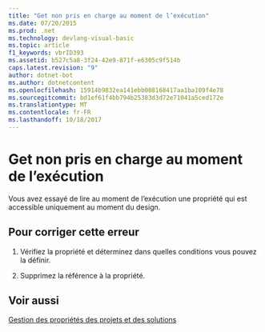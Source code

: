 ```yaml
---
title: "Get non pris en charge au moment de l’exécution"
ms.date: 07/20/2015
ms.prod: .net
ms.technology: devlang-visual-basic
ms.topic: article
f1_keywords: vbrID393
ms.assetid: b527c5a8-3f24-42e9-871f-e6305c9f514b
caps.latest.revision: "9"
author: dotnet-bot
ms.author: dotnetcontent
ms.openlocfilehash: 15914b9832ea141ebb008168417aa1ba109f4e78
ms.sourcegitcommit: bd1ef61f4bb794b25383d3d72e71041a5ced172e
ms.translationtype: MT
ms.contentlocale: fr-FR
ms.lasthandoff: 10/18/2017
---
```

# <a name="get-not-supported-at-run-time"></a>Get non pris en charge au moment de l’exécution
Vous avez essayé de lire au moment de l’exécution une propriété qui est accessible uniquement au moment du design.  
  
## <a name="to-correct-this-error"></a>Pour corriger cette erreur  
  
1.  Vérifiez la propriété et déterminez dans quelles conditions vous pouvez la définir.  
  
2.  Supprimez la référence à la propriété.  
  
## <a name="see-also"></a>Voir aussi  
 [Gestion des propriétés des projets et des solutions](/visualstudio/ide/managing-project-and-solution-properties)
